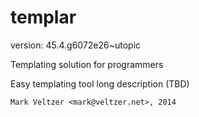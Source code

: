 templar
=======

version: 45.4.g6072e26~utopic

Templating solution for programmers

Easy templating tool long description (TBD)

	Mark Veltzer <mark@veltzer.net>, 2014
